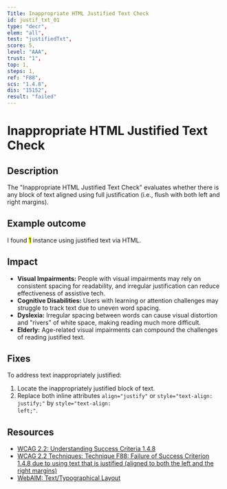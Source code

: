 ```yaml
---
Title: Inappropriate HTML Justified Text Check
id: justif_txt_01
type: "decr",
elem: "all",
test: "justifiedTxt",
score: 5,
level: "AAA",
trust: "1",
top: 1,
steps: 1,
ref: "F88",
scs: "1.4.8",
dis: "15152",
result: "failed"
---
```


# Inappropriate HTML Justified Text Check

## Description

The "Inappropriate HTML Justified Text Check" evaluates whether there is any block of text aligned using full justification (i.e., flush with both left and right margins).

## Example outcome

I found <mark>1</mark> instance using justified text via HTML.

## Impact

- **Visual Impairments:** People with visual impairments may rely on consistent spacing for readability, and irregular justification can reduce effectiveness of assistive tech.
- **Cognitive Disabilities:** Users with learning or attention challenges may struggle to track text due to uneven word spacing.
- **Dyslexia:** Irregular spacing between words can cause visual distortion and "rivers" of white space, making reading much more difficult.
- **Elderly:** Age-related visual impairments can compound the challenges of reading justified text.

## Fixes

To address text inappropriately justified:

1. Locate the inappropriately justified block of text.
2. Replace both inline attributes <code>align="justify"</code> or <code>style="text-align: justify;"</code> by <code>style="text-align: left;"</code>.

## Resources

- [WCAG 2.2: Understanding Success Criteria 1.4.8](https://www.w3.org/WAI/WCAG22/Understanding/visual-presentation)
- [WCAG 2.2 Techniques: Technique F88: Failure of Success Criterion 1.4.8 due to using text that is justified (aligned to both the left and the right margins)](https://www.w3.org/WAI/WCAG22/Techniques/failures/F88)
- [WebAIM: Text/Typographical Layout](https://webaim.org/techniques/textlayout/)
